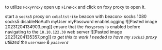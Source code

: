 to utilize `FoxyProxy` open up `FireFox` and click on foxy proxy to open it.

start a `socks5` proxy on `cobaltstrike` beacon with beacon> socks 1080 socks5 disableNoAuth myUser myPassword enableLogging
![[Pasted image 20231204134903.png]]
ensure that the `foxyproxy` is enabled before navigating to the `10.10.122.30` web server
![[Pasted image 20231204135357.png]]
*to get this to work I needed to have my `socks5` proxy utilized the `username` & `password`* 